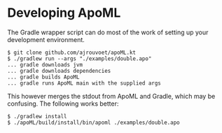 # Developing ApoML

The Gradle wrapper script can do most of the work of
setting up your development environment.

```console
$ git clone github.com/ajrouvoet/apoML.kt
$ ./gradlew run --args "./examples/double.apo"
... gradle downloads jvm
... gradle downloads dependencies
... gradle builds ApoML
... gradle runs ApoML main with the supplied args
```

This however merges the stdout from ApoML and Gradle,
which may be confusing. The following works better:

```console
$ ./gradlew install
$ ./apoML/build/install/bin/apoml ./examples/double.apo
```
